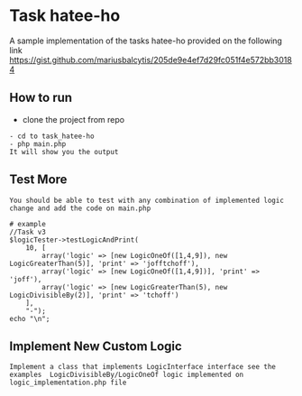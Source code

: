 # Task hatee-ho

A sample implementation of the tasks hatee-ho provided on the following link
https://gist.github.com/mariusbalcytis/205de9e4ef7d29fc051f4e572bb30184 

## How to run
- clone the project from repo
```
- cd to task_hatee-ho
- php main.php
It will show you the output
```

## Test More
```
You should be able to test with any combination of implemented logic change and add the code on main.php

# example
//Task v3
$logicTester->testLogicAndPrint(
	10, [
		array('logic' => [new LogicOneOf([1,4,9]), new LogicGreaterThan(5)], 'print' => 'jofftchoff'),
		array('logic' => [new LogicOneOf([1,4,9])], 'print' => 'joff'),
	 	array('logic' => [new LogicGreaterThan(5), new LogicDivisibleBy(2)], 'print' => 'tchoff')
	], 
	"-");
echo "\n";
```

## Implement New Custom Logic
```
Implement a class that implements LogicInterface interface see the examples  LogicDivisibleBy/LogicOneOf logic implemented on logic_implementation.php file
```

